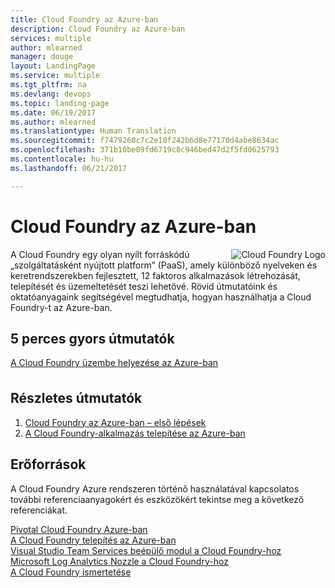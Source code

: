 ```yaml
---
title: Cloud Foundry az Azure-ban
description: Cloud Foundry az Azure-ban
services: multiple
author: mlearned
manager: douge
layout: LandingPage
ms.service: multiple
ms.tgt_pltfrm: na
ms.devlang: devops
ms.topic: landing-page
ms.date: 06/19/2017
ms.author: mlearned
ms.translationtype: Human Translation
ms.sourcegitcommit: f7479260c7c2e10f242b6d8e77170d4abe8634ac
ms.openlocfilehash: 371b10be09fd6719c8c946bed47d2f5fd0625793
ms.contentlocale: hu-hu
ms.lasthandoff: 06/21/2017

---
```

<div class="content">
    <h1>Cloud Foundry az Azure-ban</h1>
    <div class="introHolder" style="justify-content: space-between;">
    <div class="intro" style="min-width: 200px">
    <img src="media/cloudfoundry.png" align="right" alt="Cloud Foundry Logo"> A Cloud Foundry egy olyan nyílt forráskódú „szolgáltatásként nyújtott platform” (PaaS), amely különböző nyelveken és keretrendszerekben fejlesztett, 12 faktoros alkalmazások létrehozását, telepítését és üzemeltetését teszi lehetővé.  Rövid útmutatóink és oktatóanyagaink segítségével megtudhatja, hogyan használhatja a Cloud Foundry-t az Azure-ban.
        </div>
    </div>
<h2>5 perces gyors útmutatók</h2>
<a href="https://azuremarketplace.microsoft.com/marketplace/apps/pivotal.pivotal-cloud-foundry">A Cloud Foundry üzembe helyezése az Azure-ban</a>
<h2 style="margin-top: 36px">Részletes útmutatók</h2>
<ol>
  <li><a href="/azure/virtual-machines/linux/cloudfoundry-get-started">Cloud Foundry az Azure-ban – első lépések</a></li>
  <li><a href="/azure/virtual-machines/linux/cloudfoundry-deploy-your-first-app">A Cloud Foundry-alkalmazás telepítése az Azure-ban</a></li>  
</ol>
<h2>Erőforrások</h2>
<p>A Cloud Foundry Azure rendszeren történő használatával kapcsolatos további referenciaanyagokért és eszközökért tekintse meg a következő referenciákat.<p>
<a href="https://pivotal.io/partners/microsoft">Pivotal Cloud Foundry Azure-ban</a><br/>
<a href="https://docs.pivotal.io/pivotalcf/1-11/customizing/pcf_azure.html">A Cloud Foundry telepítés az Azure-ban</a><br/>
<a href="https://github.com/Microsoft/vsts-cloudfoundry">Visual Studio Team Services beépülő modul a Cloud Foundry-hoz</a><br/>
<a href="https://github.com/Azure/oms-log-analytics-firehose-nozzle">Microsoft Log Analytics Nozzle a Cloud Foundry-hoz</a><br/>
<a href="https://docs.cloudfoundry.org/">A Cloud Foundry ismertetése</a><br/>
</div>
